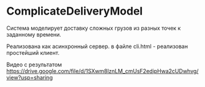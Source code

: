 # ComplicateDeliveryModel

Система моделирует доставку сложных грузов из разных точек к заданному времени.

Реализована как асинхронный сервер.
в файле cli.html - реализован простейший клиент.

Видео с результатом https://drive.google.com/file/d/1SXwm8lznLM_cmUsF2edipHwa2cUDwhvg/view?usp=sharing
